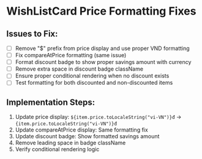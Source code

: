 # WishListCard Price Formatting Fixes

## Issues to Fix:

- [ ] Remove "$" prefix from price display and use proper VND formatting
- [ ] Fix compareAtPrice formatting (same issue)
- [ ] Format discount badge to show proper savings amount with currency
- [ ] Remove extra space in discount badge className
- [ ] Ensure proper conditional rendering when no discount exists
- [ ] Test formatting for both discounted and non-discounted items

## Implementation Steps:

1. Update price display: `${item.price.toLocaleString("vi-VN")}đ` → `{item.price.toLocaleString("vi-VN")}đ`
2. Update compareAtPrice display: Same formatting fix
3. Update discount badge: Show formatted savings amount
4. Remove leading space in badge className
5. Verify conditional rendering logic
